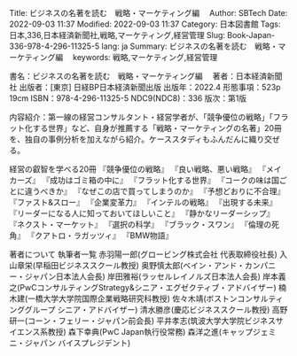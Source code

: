 Title: ビジネスの名著を読む　戦略・マーケティング編　
Author: SBTech
Date: 2022-09-03 11:37
Modified: 2022-09-03 11:37
Category: 日本図書館
Tags: 日本,336,日本経済新聞社,戦略,マーケティング,経営管理
Slug: Book-Japan-336-978-4-296-11325-5
lang: ja
Summary: ビジネスの名著を読む　戦略・マーケティング編　
keywords: 戦略,マーケティング,経営管理

書名：ビジネスの名著を読む　戦略・マーケティング編　
著者：日本経済新聞社
出版者：[東京] 日経BP日本経済新聞出版
出版年：2022.4
形態事項：523p 19cm
ISBN：978-4-296-11325-5
NDC9(NDC8)：336
版次：第1版

内容紹介：第一線の経営コンサルタント・経営学者が、「競争優位の戦略」「フラット化する世界」など、自身が推薦する「戦略・マーケティングの名著」20冊を、独自の事例分析を加えながら紹介。ケーススタディもふんだんに織り交ぜる。

経営の叡智を学べる20冊
『競争優位の戦略』
『良い戦略、悪い戦略』
『メイカーズ』
『成功はゴミ箱の中に』
『フラット化する世界』
『コークの味は国ごとに違うべきか』
『なぜこの店で買ってしまうのか』
『予想どおりに不合理』
『ファスト&スロー』
『企業変革力』
『インテルの戦略』
『出現する未来』
『リーダーになる人に知っておいてほしいこと』
『静かなリーダーシップ』
『ネクスト・マーケット』
『選択の科学』
『ブラック・スワン』
『倫理の死角』
『クアトロ・ラガッツィ』
『BMW物語』

著者について
執筆者一覧
赤羽陽一郎(グロービング株式会社 代表取締役社長)
入山章栄(早稲田ビジネススクール教授)
奥野慎太郎(ベイン・アンド・カンパニー・ジャパン日本法人会長)
岸田雅裕(ラッセルレイノルズ日本法人会長)
岸本義之(PwCコンサルティングStrategy&シニア・エグゼクティブ・アドバイザー)
楠木建(一橋大学大学院国際企業戦略研究科教授)
佐々木靖(ボストンコンサルティンググループ シニア・アドバイザー)
清水勝彦(慶応ビジネススクール教授)
高野研一(コーン・フェリー・ジャパン前会長)
平井孝志(筑波大学大学院ビジネスサイエンス系教授)
森下幸典(PwC Japan執行役常務)
森洋之進(キャップジェミニ・ジャパン バイスプレジデント)